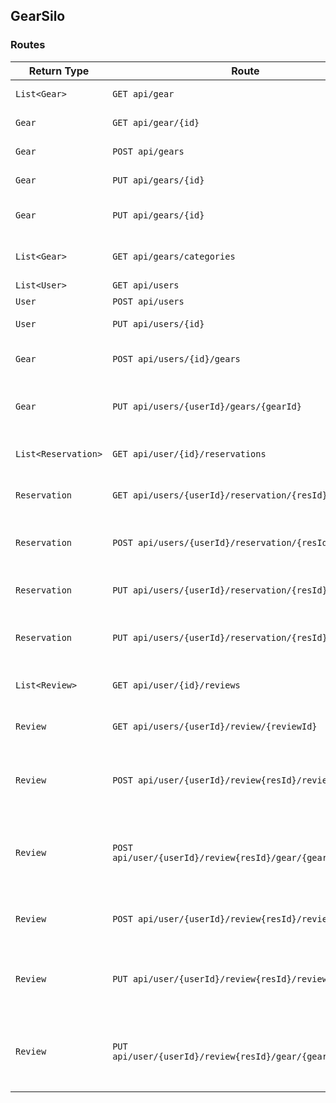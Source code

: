 ## GearSilo

### Routes

| Return Type         | Route                                                       | Functionality                                                    |
| ------------------- | ----------------------------------------------------------- | ---------------------------------------------------------------- |
| `List<Gear>`        | `GET api/gear`                                              | Get all gear items                                               |
| `Gear`              | `GET api/gear/{id}`                                         | Get one gear by id                                               |
| `Gear`              | `POST api/gears`                                            | Create gear item                                                 |
| `Gear`              | `PUT api/gears/{id}`                                        | Update gear item by id                                           |
| `Gear`              | `PUT api/gears/{id}`                                        | Deactivate gear item by id                                       |
| `List<Gear>`        | `GET api/gears/categories`                                  | Get all category of gear                                         |
| `List<User>`        | `GET api/users`                                             | Get all users                                                    |
| `User`              | `POST api/users`                                            | Create user                                                      |
| `User`              | `PUT api/users/{id}`                                        | Update a user by id                                              |
| `Gear`              | `POST api/users/{id}/gears`                                 | Create beverage for user by id                                   |
| `Gear`              | `PUT api/users/{userId}/gears/{gearId}`                     | Deactivate gear item by user id and gear item id                 |
| `List<Reservation>` | `GET api/user/{id}/reservations`                            | Get all reservations by user id                                  |
| `Reservation`       | `GET api/users/{userId}/reservation/{resId}`                | Get a reservation by user id                                     |
| `Reservation`       | `POST api/users/{userId}/reservation/{resId}`               | Create a reservation by user id and res id                       |
| `Reservation`       | `PUT api/users/{userId}/reservation/{resId}`                | Update a reservation by user id                                  |
| `Reservation`       | `PUT api/users/{userId}/reservation/{resId}`                | Deactivate a reservation by user id and res id                   |
| `List<Review>`      | `GET api/user/{id}/reviews`                                 | Get all reviews by user id                                       |
| `Review`            | `GET api/users/{userId}/review/{reviewId}`                  | Get a review by user id and review id                            |
| `Review`            | `POST api/user/{userId}/review{resId}/review`               | Create a review for user using id from user and review           |
| `Review`            | `POST api/user/{userId}/review{resId}/gear/{gearId}/review` | Create a review for gear using id from user, review, and gear    |
| `Review`            | `POST api/user/{userId}/review{resId}/review`               | Create a review using user and review id                         |
| `Review`            | `PUT api/user/{userId}/review{resId}/review`                | Deactivate a review of user using id from user and review        |
| `Review`            | `PUT api/user/{userId}/review{resId}/gear/{gearId}/review`  | Deactivate a review of gear using id from user, review, and gear |
